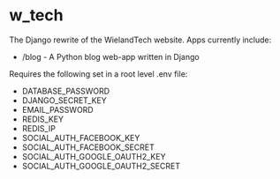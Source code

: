 # w_tech
The Django rewrite of the WielandTech website. Apps currently include:
- /blog - A Python blog web-app written in Django

Requires the following set in a root level .env file:

- DATABASE_PASSWORD
- DJANGO_SECRET_KEY
- EMAIL_PASSWORD
- REDIS_KEY
- REDIS_IP
- SOCIAL_AUTH_FACEBOOK_KEY
- SOCIAL_AUTH_FACEBOOK_SECRET
- SOCIAL_AUTH_GOOGLE_OAUTH2_KEY
- SOCIAL_AUTH_GOOGLE_OAUTH2_SECRET
